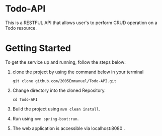 # Todo-API
This is a RESTFUL API that allows user's to perform CRUD operation on a Todo resource.

# Getting Started
  To get the service up and running, follow the steps below:

   1. clone the project by using the command
      below in your terminal
    
       ```git clone github.com/2005Emmanuel/Todo-API.git```
    
   2. Change directory into the cloned Repository.
   
       ```cd Todo-API```
    
   3. Build the project using  ```mvn clean install```.

   4. Run using ```mvn spring-boot:run```.

   5. The web application is accessible via localhost:8080 .
